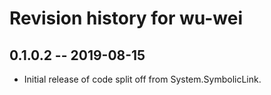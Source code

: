 # Revision history for wu-wei

## 0.1.0.2 -- 2019-08-15

* Initial release of code split off from System.SymbolicLink.
